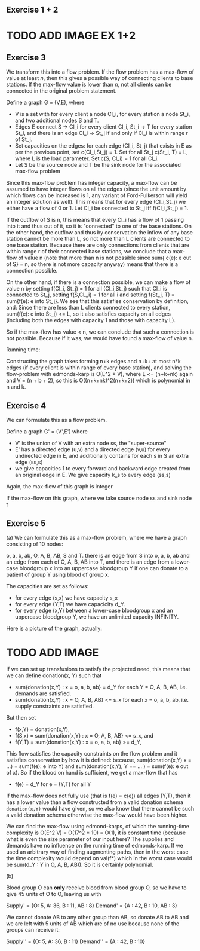 ## Exercise 1 + 2


# TODO ADD IMAGE EX 1+2

## Exercise 3

We transform this into a flow problem. If the flow problem has a max-flow of value at least $n$, then this gives a possible way of connecting clients to base stations. If the max-flow value is lower than $n$, not all clients can be connected in the original problem statement.

Define a graph G = (V,E), where
- V is a set with for every client a node Cl_i, for every station a node St_i, and two additional nodes S and T.
- Edges E connect  S -> Cl_i for every client Cl_i, St_i -> T for every station St_i, and there is an edge Cl_i -> St_j if and only if Cl_i is within range r of St_j.
- Set capacities on the edges: for each edge (Cl_i, St_j) that exists in E as per the previous point, set c(Cl_i,St_j) = 1. Set for all St_j c(St_j, T) = L, where L is the load parameter. Set c(S, Cl_i) = 1 for all Cl_i.
- Let S be the source node and T be the sink node for the associated max-flow problem

Since this max-flow problem has integer capacity, a max-flow can be assumed to have integer flows on all the edges (since the unit amount by which flows can be increased is 1, any variant of Ford-Fulkerson will yield an integer solution as well). This means that for every edge (Cl_i,St_j) we either have a flow of 0 or 1. Let Cl_i be connected to St_j iff f(Cl_i,St_j) = 1. 

If the outflow of S is n, this means that every Cl_i has a flow of 1 passing into it and thus out of it, so it is "connected" to one of the base stations. On the other hand, the outflow and thus by conservation the inflow of any base station cannot be more than L, so not more than L clients are connected to one base station. Because there are only connections from clients that are within range r of their connected base stations, we conclude that a max-flow of value n (note that more than n is not possible since sum{ c(e): e out of S} = n, so there is not more capacity anyway) means that there is a connection possible.

On the other hand, if there is a connection possible, we can make a flow of value n by setting f(Cl_i, St_j) = 1 for all (Cl_i,St_j) such that Cl_i is connected to St_j, setting f(S,CL_i) = 1 for all i and setting f(St_j, T) = sum{f(e): e into St_j}. We see that this satisfies conservation by definition, and: Since there are less than L clients connected to every station, sum{f(e): e into St_j} <= L, so it also satisfies capacity on all edges (including both the edges with capacity 1 and those with capacity L).

So if the max-flow has value < n, we can conclude that such a connection is not possible. Because if it was, we would have found a max-flow of value n.

Running time:

Constructing the graph takes forming n+k edges and n+k+ at most n*k edges (if every client is within range of every base station), and solving the flow-problem with edmonds-karp is O(E^2 * V), where E <= (n+k+nk) again and V = (n + b + 2), so this is O((n+k+nk)^2(n+k+2)) which is polynomial in n and k.

## Exercise 4

We can formulate this as a flow problem.

Define a graph G' = (V',E') where
- V' is the union of V with an extra node ss, the "super-source"
- E' has a directed edge (u,v) and a directed edge (v,u) for every undirected edge in E, and additionally contains for each s in S an extra edge (ss,s)
- we give capacities 1 to every forward and backward edge created from an original edge in E. We give capacity k_s to every edge (ss,s)

Again, the max-flow of this graph is integer

If the max-flow on this graph, where we take source node ss and sink node t


## Exercise 5
(a) We can formulate this as a max-flow problem, where we have a graph consisting of 10 nodes:

o, a, b, ab, O, A, B, AB, S and T. there is an edge from S into o, a, b, ab and an edge from each of O, A, B, AB into T, and there is an edge from a lower-case bloodgroup x into an uppercase bloodgroup Y if one can donate to a patient of group Y using blood of group x.

The capacities are set as follows:
- for every edge (s,x) we have capacity s_x
- for every edge (Y,T) we have capacicity d_Y.
- for every edge (x,Y) between a lower-case bloodgroup x and an uppercase bloodgroup Y, we have an unlimited capacity INFINITY.

Here is a picture of the graph, actually:









# TODO ADD IMAGE





If we can set up transfusions to satisfy the projected need, this means that we can define donation(x, Y) such that 

- sum{donation(x,Y) : x = o, a, b, ab} = d_Y for each Y = O, A, B, AB, i.e. demands are satisfied.
- sum{donation(x,Y) : x = O, A, B, AB} <= s_x for each x = o, a, b, ab, i.e. supply constraints are satisfied.

But then set 
- f(x,Y) = donation(x,Y), 
- f(S,x) = sum{donation(x,Y) : x = O, A, B, AB} <= s_x, and
- f(Y,T) = sum{donation(x,Y) : x = o, a, b, ab} >= d_Y,

This flow satisfies the capacity constraints on the flow problem and it satisfies conservation by how it is defined: because, sum(donation(x,Y) x = ...) = sum(f(e): e into Y) and sum(donation(x,Y), Y == ... ) = sum(f(e): e out of x). So if the blood on hand is sufficient, we get a max-flow that has 
- f(e) = d_Y for e = (Y,T) for all Y

If the max-flow does not fully use (that is f(e) = c(e)) all edges (Y,T), then it has a lower value than a flow constructed from a valid donation schema ``donation(x,Y)`` would have given, so we also know that there cannot be such a valid donation schema otherwise the max-flow would have been higher.

We can find the max-flow using edmond-karps, of which the running-time complexity is O(E^2 V) = O(17^2 * 10) = O(1), it is constant time (because what is even the size parameter of our input here? The supplies and demands have no influence on the running time of edmonds-karp. If we used an arbitrary way of finding augmenting paths, then in the worst case the time complexity would depend on val(f*) which in the worst case would be sum(d_Y : Y in O, A, B, AB)). So it is certainly polynomial.

(b)

Blood group O can **only** receive blood from blood group O, so we have to give 45 units of O to O, leaving us with

Supply' = {O: 5, A: 36, B : 11, AB : 8}
Demand' = {A : 42, B : 10, AB : 3}

We cannot donate AB to any other group than AB, so donate AB to AB and we are left with 5 units of AB which are of no use because none of the groups can receive it:

Supply'' = {O: 5, A: 36, B : 11}
Demand'' = {A : 42, B : 10}
